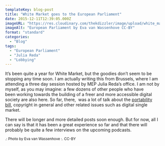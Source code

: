 ```yaml
---
templateKey: blog-post
title: "White Market goes to the European Parliament"
date: 2015-12-11T12:39:05.000Z
imageURL: "https://res.cloudinary.com/thekdizzler/image/upload/white_market/2015/12/5550389306_7d3dfd4f48_b.jpg"
imageAlt: "European Parliament by Eva van Wassenhove CC-BY"
format: "standard"
categories:
  - "Blog"
tags:
  - "European Parliament"
  - "Julia Reda"
  - "Lobbying"
---
```

It’s been quite a year for White Market, but the goodies don’t seem to be stopping any time soon. I am actually writing this from Brussels, where I am attending a three day session hosted by MEP Julia Reda’s office. I am not by myself, as you may imagine: a few dozens of other people who have been working towards the building of a freer and more accessible digital society are also here. So far, there,  was a lot of talk about the [portability bill](http://www.europeanlawmonitor.org/latest-eu-news/commission-takes-first-steps-to-broaden-access-to-online-content-and-outlines-its-vision-to-modernise-eu-copyright-rules.html?q=portability), copyright in general and other related issues such as digital single market.

There will be longer and more detailed posts soon enough. But for now, all I can say is that it has been a great experience so far and that there will probably be quite a few interviews on the upcoming podcasts.

  
  
<small>.: Photo by Eva van Wassenhove :. CC-BY</small>